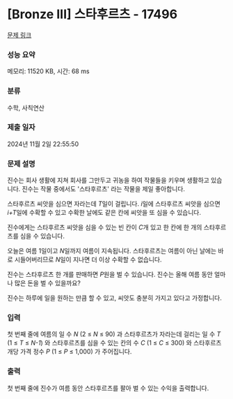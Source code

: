 # [Bronze III] 스타후르츠 - 17496 

[문제 링크](https://www.acmicpc.net/problem/17496) 

### 성능 요약

메모리: 11520 KB, 시간: 68 ms

### 분류

수학, 사칙연산

### 제출 일자

2024년 11월 2일 22:55:50

### 문제 설명

<p>진수는 회사 생활에 지쳐 회사를 그만두고 귀농을 하여 작물들을 키우며 생활하고 있습니다. 진수는 작물 중에서도 '스타후르츠' 라는 작물을 제일 좋아합니다.</p>

<p>스타후르츠 씨앗을 심으면 자라는데 <em>T</em>일이 걸립니다. <em>i</em>일에 스타후르츠 씨앗을 심으면 <em>i+T</em>일에 수확할 수 있고 수확한 날에도 같은 칸에 씨앗을 또 심을 수 있습니다.</p>

<p>진수에게는 스타후르츠 씨앗을 심을 수 있는 빈 칸이 <em>C</em>개 있고 한 칸에 한 개의 스타후르츠를 심을 수 있습니다.</p>

<p>오늘은 여름 1일이고 <em>N</em>일까지 여름이 지속됩니다. 스타후르츠는 여름이 아닌 날에는 바로 시들어버리므로 <em>N</em>일이 지나면 더 이상 수확할 수 없습니다.</p>

<p>진수는 스타후르츠 한 개를 판매하면 <em>P</em>원을 벌 수 있습니다. 진수는 올해 여름 동안 얼마나 많은 돈을 벌 수 있을까요?</p>

<p>진수는 하루에 일을 원하는 만큼 할 수 있고, 씨앗도 충분히 가지고 있다고 가정합니다.</p>

### 입력 

 <p>첫 번째 줄에 여름의 일 수 <em>N</em> (2 ≤ <em>N</em> ≤ 90) 과 스타후르츠가 자라는데 걸리는 일 수 <em>T</em> (1 ≤ <em>T</em> ≤ <em>N-1</em>) 와 스타후르츠를 심을 수 있는 칸의 수 <em>C</em> (1 ≤ <em>C</em> ≤ 300) 와 스타후르츠 개당 가격 정수 <em>P</em> (1 ≤ <em>P</em> ≤ 1,000) 가 주어집니다.</p>

### 출력 

 <p>첫 번째 줄에 진수가 여름 동안 스타후르츠를 팔아 벌 수 있는 수익을 출력합니다.</p>

